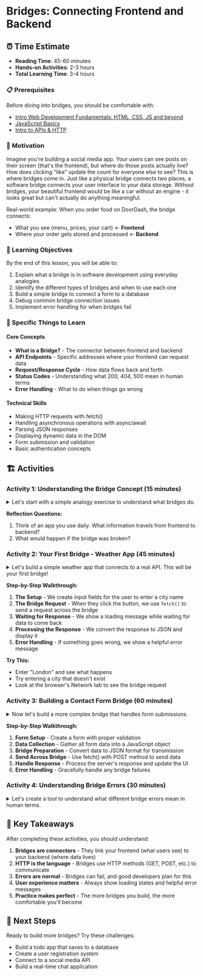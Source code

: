 # Bridges: Connecting Frontend and Backend

## ⏰ Time Estimate
- **Reading Time**: 45-60 minutes
- **Hands-on Activities**: 2-3 hours
- **Total Learning Time**: 3-4 hours

### 📋 Prerequisites
Before diving into bridges, you should be comfortable with:
- [Intro Web Development Fundamentals: HTML, CSS, JS and beyond](https://github.com/Techtonica/curriculum/tree/main/web)
- [JavaScript Basics](https://github.com/Techtonica/curriculum/tree/main/javascript)
- [Intro to APIs & HTTP](https://github.com/Techtonica/curriculum/tree/main/api)

### 🎯 Motivation
Imagine you're building a social media app. Your users can see posts on their screen (that's the frontend), but where do those posts actually live? How does clicking "like" update the count for everyone else to see? This is where bridges come in. Just like a physical bridge connects two places, a software bridge connects your user interface to your data storage. Without bridges, your beautiful frontend would be like a car without an engine - it looks great but can't actually do anything meaningful.

Real-world example: When you order food on DoorDash, the bridge connects:
- What you see (menu, prices, your cart) ← **Frontend**
- Where your order gets stored and processed ← **Backend**

### 🎯 Learning Objectives
By the end of this lesson, you will be able to:
1. Explain what a bridge is in software development using everyday analogies
2. Identify the different types of bridges and when to use each one
3. Build a simple bridge to connect a form to a database
4. Debug common bridge connection issues
5. Implement error handling for when bridges fail

### 🧠 Specific Things to Learn

#### Core Concepts
- **What is a Bridge?** - The connector between frontend and backend
- **API Endpoints** - Specific addresses where your frontend can request data
- **Request/Response Cycle** - How data flows back and forth
- **Status Codes** - Understanding what 200, 404, 500 mean in human terms
- **Error Handling** - What to do when things go wrong

#### Technical Skills
- Making HTTP requests with fetch()
- Handling asynchronous operations with async/await
- Parsing JSON responses
- Displaying dynamic data in the DOM
- Form submission and validation
- Basic authentication concepts

## 🏗️ Activities

### Activity 1: Understanding the Bridge Concept (15 minutes)

<details><summary>
    Let's start with a simple analogy exercise to understand what bridges do.
</summary>

```html
<!DOCTYPE html>
<html>
<head>
    <title>Bridge Analogy</title>
    <style>
        .container { max-width: 800px; margin: 0 auto; padding: 20px; }
        .bridge-demo { display: flex; justify-content: space-between; align-items: center; margin: 20px 0; }
        .side { padding: 20px; border: 2px solid #333; border-radius: 8px; width: 200px; text-align: center; }
        .frontend { background-color: #e3f2fd; }
        .backend { background-color: #f3e5f5; }
        .bridge { font-size: 24px; }
    </style>
</head>
<body>
    <div class="container">
        <h1>Understanding Bridges</h1>
        <div class="bridge-demo">
            <div class="side frontend">
                <h3>Frontend</h3>
                <p>What users see and interact with</p>
                <ul>
                    <li>Buttons</li>
                    <li>Forms</li>
                    <li>Images</li>
                    <li>Text</li>
                </ul>
            </div>
            <div class="bridge">🌉</div>
            <div class="side backend">
                <h3>Backend</h3>
                <p>Where data lives and gets processed</p>
                <ul>
                    <li>Database</li>
                    <li>User accounts</li>
                    <li>Business logic</li>
                    <li>File storage</li>
                </ul>
            </div>
        </div>
        <p><strong>The Bridge:</strong> APIs, HTTP requests, and responses that carry information between both sides.</p>
    </div>
</body>
</html>
```
</details>

**Reflection Questions:**
1. Think of an app you use daily. What information travels from frontend to backend?
2. What would happen if the bridge was broken?

### Activity 2: Your First Bridge - Weather App (45 minutes)

<details><summary>
    Let's build a simple weather app that connects to a real API. This will be your first bridge!
</summary>

```html
<!DOCTYPE html>
<html>
<head>
    <title>My First Bridge - Weather App</title>
    <style>
        body { font-family: Arial, sans-serif; max-width: 600px; margin: 0 auto; padding: 20px; }
        .weather-card { background: linear-gradient(135deg, #74b9ff, #0984e3); color: white; padding: 20px; border-radius: 10px; margin: 20px 0; }
        .input-group { margin: 20px 0; }
        input { padding: 10px; margin: 5px; border: 1px solid #ddd; border-radius: 5px; }
        button { padding: 10px 20px; background: #00b894; color: white; border: none; border-radius: 5px; cursor: pointer; }
        button:hover { background: #00a085; }
        .error { background: #ff7675; color: white; padding: 10px; border-radius: 5px; margin: 10px 0; }
        .loading { color: #0984e3; font-style: italic; }
    </style>
</head>
<body>
    <h1>🌤️ Weather Bridge Demo</h1>
    <p>Enter a city name to see how our bridge connects to weather data!</p>
    
    <div class="input-group">
        <input type="text" id="cityInput" placeholder="Enter city name (e.g., San Francisco)" />
        <button onclick="getWeather()">Get Weather</button>
    </div>
    
    <div id="loading" class="loading" style="display: none;">
        Building bridge to weather service... 🌉
    </div>
    
    <div id="weatherResult"></div>
    <div id="errorMessage"></div>

    <script>
        // This is our bridge function!
        async function getWeather() {
            const city = document.getElementById('cityInput').value;
            const loadingDiv = document.getElementById('loading');
            const resultDiv = document.getElementById('weatherResult');
            const errorDiv = document.getElementById('errorMessage');
            
            // Clear previous results
            resultDiv.innerHTML = '';
            errorDiv.innerHTML = '';
            
            if (!city) {
                errorDiv.innerHTML = '<div class="error">Please enter a city name!</div>';
                return;
            }
            
            // Show loading state
            loadingDiv.style.display = 'block';
            
            try {
                // This is where the bridge magic happens!
                // We're sending a request across the bridge to get weather data
                const response = await fetch(`https://api.openweathermap.org/data/2.5/weather?q=\${city}&appid=demo&units=metric`);
                
                // Check if our bridge connection was successful
                if (!response.ok) {
                    throw new Error(`Weather service returned: \${response.status}`);
                }
                
                // Get the data that came back across the bridge
                const weatherData = await response.json();
                
                // Display the data we received
                resultDiv.innerHTML = `
                    <div class="weather-card">
                        <h2>\${weatherData.name}</h2>
                        <p><strong>Temperature:</strong> \${Math.round(weatherData.main.temp)}°C</p>
                        <p><strong>Feels like:</strong> \${Math.round(weatherData.main.feels_like)}°C</p>
                        <p><strong>Description:</strong> \${weatherData.weather[0].description}</p>
                        <p><strong>Humidity:</strong> \${weatherData.main.humidity}%</p>
                    </div>
                `;
                
            } catch (error) {
                // Handle when our bridge connection fails
                errorDiv.innerHTML = `
                    <div class="error">
                        <strong>Bridge connection failed!</strong><br>
                        \${error.message}<br>
                        <small>Try checking your city name spelling or try again later.</small>
                    </div>
                `;
            } finally {
                // Hide loading state
                loadingDiv.style.display = 'none';
            }
        }
        
        // Allow Enter key to trigger search
        document.getElementById('cityInput').addEventListener('keypress', function(e) {
            if (e.key === 'Enter') {
                getWeather();
            }
        });
    </script>
</body>
</html>
```
</details>

**Step-by-Step Walkthrough:**

1. **The Setup** - We create input fields for the user to enter a city name
2. **The Bridge Request** - When they click the button, we use `fetch()` to send a request across the bridge
3. **Waiting for Response** - We show a loading message while waiting for data to come back
4. **Processing the Response** - We convert the response to JSON and display it
5. **Error Handling** - If something goes wrong, we show a helpful error message

**Try This:**
- Enter "London" and see what happens
- Try entering a city that doesn't exist
- Look at the browser's Network tab to see the bridge request

### Activity 3: Building a Contact Form Bridge (60 minutes)

<details><summary>
    Now let's build a more complex bridge that handles form submissions.
</summary>

```html
<!DOCTYPE html>
<html>
<head>
    <title>Contact Form Bridge</title>
    <style>
        body { font-family: Arial, sans-serif; max-width: 600px; margin: 0 auto; padding: 20px; background: #f8f9fa; }
        .form-container { background: white; padding: 30px; border-radius: 10px; box-shadow: 0 2px 10px rgba(0,0,0,0.1); }
        .form-group { margin-bottom: 20px; }
        label { display: block; margin-bottom: 5px; font-weight: bold; color: #333; }
        input, textarea { width: 100%; padding: 12px; border: 2px solid #e9ecef; border-radius: 5px; font-size: 16px; }
        input:focus, textarea:focus { outline: none; border-color: #007bff; }
        button { background: #007bff; color: white; padding: 12px 30px; border: none; border-radius: 5px; cursor: pointer; font-size: 16px; }
        button:hover { background: #0056b3; }
        button:disabled { background: #6c757d; cursor: not-allowed; }
        .success { background: #d4edda; color: #155724; padding: 15px; border-radius: 5px; margin: 20px 0; border: 1px solid #c3e6cb; }
        .error { background: #f8d7da; color: #721c24; padding: 15px; border-radius: 5px; margin: 20px 0; border: 1px solid #f5c6cb; }
        .loading { color: #007bff; font-style: italic; }
    </style>
</head>
<body>
    <div class="form-container">
        <h1>📬 Contact Us</h1>
        <p>Send us a message and see how form data travels across the bridge!</p>
        
        <form id="contactForm">
            <div class="form-group">
                <label for="name">Your Name:</label>
                <input type="text" id="name" name="name" required>
            </div>
            
            <div class="form-group">
                <label for="email">Your Email:</label>
                <input type="email" id="email" name="email" required>
            </div>
            
            <div class="form-group">
                <label for="subject">Subject:</label>
                <input type="text" id="subject" name="subject" required>
            </div>
            
            <div class="form-group">
                <label for="message">Message:</label>
                <textarea id="message" name="message" rows="5" required></textarea>
            </div>
            
            <button type="submit" id="submitBtn">Send Message</button>
        </form>
        
        <div id="status"></div>
        
        <div style="margin-top: 30px; padding: 20px; background: #e9ecef; border-radius: 5px;">
            <h3>🔍 Bridge Debug Info</h3>
            <p>Watch this space to see what data is being sent across the bridge:</p>
            <pre id="debugInfo" style="background: #f8f9fa; padding: 10px; border-radius: 3px; overflow-x: auto;"></pre>
        </div>
    </div>

    <script>
        document.getElementById('contactForm').addEventListener('submit', async function(e) {
            e.preventDefault(); // Stop the form from submitting normally
            
            const submitBtn = document.getElementById('submitBtn');
            const statusDiv = document.getElementById('status');
            const debugInfo = document.getElementById('debugInfo');
            
            // Collect form data
            const formData = {
                name: document.getElementById('name').value,
                email: document.getElementById('email').value,
                subject: document.getElementById('subject').value,
                message: document.getElementById('message').value,
                timestamp: new Date().toISOString()
            };
            
            // Show what we're sending across the bridge
            debugInfo.textContent = JSON.stringify(formData, null, 2);
            
            // Update UI to show we're sending data across the bridge
            submitBtn.disabled = true;
            submitBtn.textContent = 'Sending...';
            statusDiv.innerHTML = '<div class="loading">📡 Sending your message across the bridge...</div>';
            
            try {
                // Simulate sending data across the bridge
                // In a real app, this would be your actual API endpoint
                const response = await fetch('https://jsonplaceholder.typicode.com/posts', {
                    method: 'POST',
                    headers: {
                        'Content-Type': 'application/json',
                    },
                    body: JSON.stringify(formData)
                });
                
                if (!response.ok) {
                    throw new Error(`Bridge returned error: \${response.status}`);
                }
                
                const result = await response.json();
                
                // Success! The bridge worked
                statusDiv.innerHTML = `
                    <div class="success">
                        <strong>✅ Message sent successfully!</strong><br>
                        Your message traveled across the bridge and was received.<br>
                        <small>Server response ID: \${result.id}</small>
                    </div>
                `;
                
                // Clear the form
                document.getElementById('contactForm').reset();
                
            } catch (error) {
                // Handle bridge failures
                statusDiv.innerHTML = `
                    <div class="error">
                        <strong>❌ Bridge connection failed!</strong><br>
                        \${error.message}<br>
                        <small>Please try again or contact support if the problem persists.</small>
                    </div>
                `;
            } finally {
                // Reset button state
                submitBtn.disabled = false;
                submitBtn.textContent = 'Send Message';
            }
        });
    </script>
</body>
</html>
```
</details>

**Step-by-Step Walkthrough:**

1. **Form Setup** - Create a form with proper validation
2. **Data Collection** - Gather all form data into a JavaScript object
3. **Bridge Preparation** - Convert data to JSON format for transmission
4. **Send Across Bridge** - Use fetch() with POST method to send data
5. **Handle Response** - Process the server's response and update the UI
6. **Error Handling** - Gracefully handle any bridge failures

### Activity 4: Understanding Bridge Errors (30 minutes)

<details><summary>
    Let's create a tool to understand what different bridge errors mean in human terms.
</summary>

```html
<!DOCTYPE html>
<html>
<head>
    <title>Bridge Error Decoder</title>
    <style>
        body { font-family: Arial, sans-serif; max-width: 800px; margin: 0 auto; padding: 20px; }
        .error-demo { background: #f8f9fa; padding: 20px; border-radius: 10px; margin: 20px 0; }
        .status-code { font-size: 24px; font-weight: bold; color: #dc3545; }
        .explanation { background: white; padding: 15px; border-left: 4px solid #007bff; margin: 10px 0; }
        .test-buttons { display: flex; gap: 10px; flex-wrap: wrap; margin: 20px 0; }
        .test-btn { padding: 10px 15px; border: none; border-radius: 5px; cursor: pointer; color: white; }
        .btn-200 { background: #28a745; }
        .btn-404 { background: #ffc107; color: #212529; }
        .btn-500 { background: #dc3545; }
        .btn-timeout { background: #6c757d; }
    </style>
</head>
<body>
    <h1>🔧 Bridge Error Decoder</h1>
    <p>Click the buttons below to simulate different bridge scenarios and learn what they mean!</p>
    
    <div class="test-buttons">
        <button class="test-btn btn-200" onclick="simulateResponse(200)">✅ Success (200)</button>
        <button class="test-btn btn-404" onclick="simulateResponse(404)">❓ Not Found (404)</button>
        <button class="test-btn btn-500" onclick="simulateResponse(500)">💥 Server Error (500)</button>
        <button class="test-btn btn-timeout" onclick="simulateTimeout()">⏰ Timeout</button>
    </div>
    
    <div id="errorDemo" class="error-demo" style="display: none;">
        <div class="status-code" id="statusCode"></div>
        <div class="explanation" id="explanation"></div>
        <div id="technicalDetails"></div>
    </div>

    <script>
        const errorExplanations = {
            200: {
                title: "Success! 🎉",
                explanation: "Your bridge is working perfectly! The frontend successfully connected to the backend, sent the request, and received the expected data back.",
                analogy: "Like calling a friend and having a great conversation - everything went as planned!",
                whatToDo: "Nothing! Your code is working correctly."
            },
            404: {
                title: "Not Found 🤔",
                explanation: "The bridge connected, but the specific thing you asked for doesn't exist. Maybe you typed the wrong URL or the resource was moved.",
                analogy: "Like calling a pizza place and asking for a burger - they're open, but they don't have what you want.",
                whatToDo: "Check your URL spelling, verify the endpoint exists, or check if the resource was moved."
            },
            500: {
                title: "Server Error 💥",
                explanation: "The bridge connected, but something went wrong on the server side. This isn't your fault - it's a problem with the backend.",
                analogy: "Like calling a restaurant and they answer, but their kitchen is on fire - they can't fulfill your order right now.",
                whatToDo: "Try again later, check server logs if you have access, or contact the API provider."
            },
            timeout: {
                title: "Timeout ⏰",
                explanation: "The bridge took too long to get a response. The server might be slow, overloaded, or your internet connection might be poor.",
                analogy: "Like calling someone and they never pick up - you don't know if they're busy, away, or if there's a problem with the phone line.",
                whatToDo: "Try again, check your internet connection, or increase the timeout duration in your code."
            }
        };
        
        function simulateResponse(statusCode) {
            const demo = document.getElementById('errorDemo');
            const statusEl = document.getElementById('statusCode');
            const explanationEl = document.getElementById('explanation');
            const detailsEl = document.getElementById('technicalDetails');
            
            const info = errorExplanations[statusCode];
            
            demo.style.display = 'block';
            statusEl.textContent = `Status Code: \${statusCode} - \${info.title}`;
            explanationEl.innerHTML = `
                <h3>What happened?</h3>
                <p>\${info.explanation}</p>
                <h3>Real-world analogy:</h3>
                <p>\${info.analogy}</p>
                <h3>What should you do?</h3>
                <p>\${info.whatToDo}</p>
            `;
            
            // Show example code for handling this error
            detailsEl.innerHTML = `
                <h3>How to handle this in code:</h3>
                <pre style="background: #f8f9fa; padding: 10px; border-radius: 5px; overflow-x: auto;">
if (response.status === \${statusCode}) {
    // Handle \${statusCode} error
    console.log('\${info.explanation}');
    // Show user-friendly message
    showMessage('\${info.title}');
}</pre>
            `;
        }
        
        function simulateTimeout() {
            simulateResponse('timeout');
        }
    </script>
</body>
</html>
```
</details>

## 🎯 Key Takeaways

After completing these activities, you should understand:

1. **Bridges are connectors** - They link your frontend (what users see) to your backend (where data lives)
2. **HTTP is the language** - Bridges use HTTP methods (GET, POST, etc.) to communicate
3. **Errors are normal** - Bridges can fail, and good developers plan for this
4. **User experience matters** - Always show loading states and helpful error messages
5. **Practice makes perfect** - The more bridges you build, the more comfortable you'll become

## 🚀 Next Steps

Ready to build more bridges? Try these challenges:
- Build a todo app that saves to a database
- Create a user registration system
- Connect to a social media API
- Build a real-time chat application

